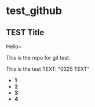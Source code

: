 # test_github

## TEST Title
Hello~

This is the repo for git test.

This is the test TEXT: "0325 TEXT"



- **1**
- **2**
- **3**
- **4**
